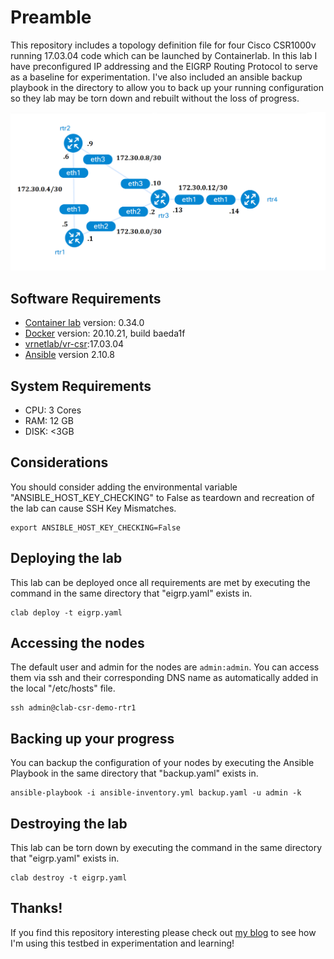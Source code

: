 # Preamble

This repository includes a topology definition file for four Cisco CSR1000v running 17.03.04 code which can be launched by Containerlab. In this lab I have preconfigured IP addressing and the EIGRP Routing Protocol to serve as a baseline for experimentation.  I've also included an ansible backup playbook in the directory to allow you to back up your running configuration so they lab may be torn down and rebuilt without the loss of progress.

![Topology](./media/clab-graph-details.png)

## Software Requirements

* [Container lab](https://containerlab.dev/install/) version: 0.34.0
* [Docker](https://docs.docker.com/engine/install/) version: 20.10.21, build baeda1f
* [vrnetlab/vr-csr](https://github.com/hellt/vrnetlab/tree/master/csr):17.03.04
* [Ansible](https://docs.ansible.com/ansible/latest/installation_guide/intro_installation.html) version 2.10.8

## System Requirements

* CPU: 3 Cores
* RAM: 12 GB
* DISK: <3GB

## Considerations

You should consider adding the environmental variable "ANSIBLE_HOST_KEY_CHECKING" to False as teardown and recreation of the lab can cause SSH Key Mismatches.

```
export ANSIBLE_HOST_KEY_CHECKING=False
```

## Deploying the lab

This lab can be deployed once all requirements are met by executing the command in the same directory that "eigrp.yaml" exists in.

```
clab deploy -t eigrp.yaml
```

## Accessing the nodes

The default user and admin for the nodes are `admin:admin`. You can access them via ssh and their corresponding DNS name as automatically added in the local "/etc/hosts" file.

```
ssh admin@clab-csr-demo-rtr1
```

## Backing up your progress

You can backup the configuration of your nodes by executing the Ansible Playbook in the same directory that "backup.yaml" exists in.

```
ansible-playbook -i ansible-inventory.yml backup.yaml -u admin -k
```

## Destroying the lab

This lab can be torn down by executing the command in the same directory that "eigrp.yaml" exists in.

```
clab destroy -t eigrp.yaml
```

## Thanks!

If you find this repository interesting please check out [my blog](https://rfc2516.github.io) to see how I'm using this testbed in experimentation and learning!